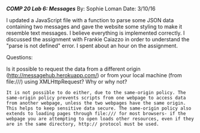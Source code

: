 ***COMP 20 Lab 6: Messages***
By: Sophie Loman
Date: 3/10/16

I updated a JavaScript file with a function to parse some JSON data containing two messages and gave the website some styling to make it resemble text messages. I believe everything is implemented correctly. I discussed the assignment with Frankie Caiazzo in order to understand the "parse is not defined" error. I spent about an hour on the assignment.

Questions:

Is it possible to request the data from a different origin (http://messagehub.herokuapp.com/) or from your local machine (from file:///) using XMLHttpRequest? Why or why not?

	It is not possible to do either, due to the same-origin policy. The same-origin policy prevents scripts from one webpage to access data from another webpage, unless the two webpages have the same origin. This helps to keep sensitive data secure. The same-origin policy also extends to loading pages through file:/// for most browsers- if the webpage you are attempting to open loads other resources, even if they are in the same directory, http:// protocol must be used. 
